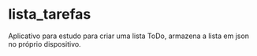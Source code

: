 # lista_tarefas

Aplicativo para estudo para criar uma lista ToDo, armazena a lista em json no próprio dispositivo.
